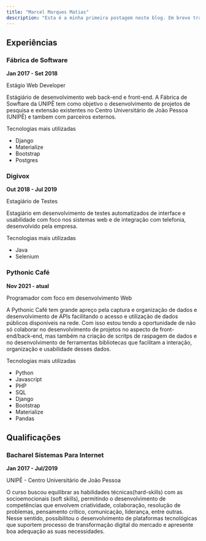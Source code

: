 ```yaml
---
title: "Marcel Marques Matias"
description: "Esta é a minha primeira postagem neste blog. Em breve trarei mais conteúdo para essa área da página."
---
```

## Experiências

### Fábrica de Software
**Jan 2017 - Set 2018**

Estágio Web Developer

Estágiário de desenvolvimento web back-end e front-end. A Fábrica de Sowftare da UNIPÊ tem como objetivo o desenvolvimento de projetos de pesquisa e extensão existentes no Centro Universitário de João Pessoa (UNIPÊ) e tambem com parceiros externos. 

Tecnologias mais utilizadas 
* Django 
* Materialize
* Bootstrap
* Postgres


### Digivox
**Out 2018 - Jul 2019**

Estagiário de Testes

Estagiário em desenvolvimento de testes automatizados de interface e usabilidade com foco nos sistemas web e de integração com telefonia, desenvolvido pela empresa. 

Tecnologias mais utilizadas
* Java
* Selenium

### Pythonic Café
**Nov 2021 - atual**

Programador com foco em desenvolvimento Web

A Pythonic Café tem grande apreço pela captura e organização de dados e desenvolvimento de APIs facilitando o acesso e utilização de dados públicos disponíveis na rede. Com isso estou tendo a oportunidade de não só colaborar no desenvolvimento de projetos no aspecto de front-end/back-end, mas também na criação de scritps de raspagem de dados e no desenvolvimento de ferramentas bibliotecas que facilitam a interação, organização e usabilidade desses dados.

Tecnologias mais utilizadas
* Python
* Javascript
* PHP
* SQL
* Django
* Bootstrap
* Materialize
* Pandas

## Qualificações

### Bacharel Sistemas Para Internet
**Jan 2017 - Jul/2019**

UNIPÊ - Centro Universitário de João Pessoa

O curso buscou equilibrar as habilidades técnicas(hard-skills) com as socioemocionais (soft skills), permitindo o desenvolvimento de competências que envolvem criatividade, colaboração, resolução de problemas, pensamento crítico, comunicação, liderança, entre outras. Nesse sentido, possibilitou o desenvolvimento de plataformas tecnológicas que suportem processo de transformação digital do mercado e apresente boa adequação as suas necessidades.